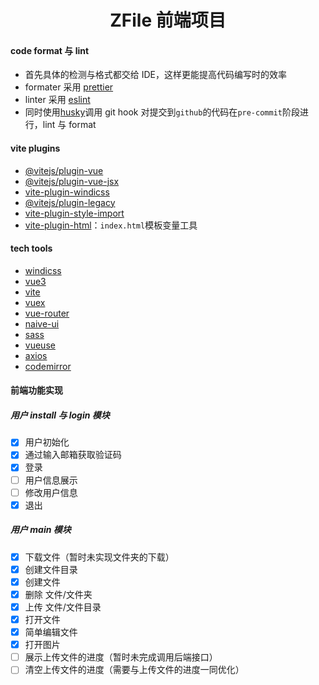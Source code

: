 <h1 align="center">
    ZFile 前端项目
</h1>

#### code format 与 lint

- 首先具体的检测与格式都交给 IDE，这样更能提高代码编写时的效率
- formater 采用 [prettier](https://prettier.io/)
- linter 采用 [eslint](https://eslint.org/)
- 同时使用[husky](https://github.com/typicode/husky)调用 git hook 对提交到`github`的代码在`pre-commit`阶段进行，lint 与 format

#### vite plugins

- [@vitejs/plugin-vue](https://github.com/vitejs/vite/tree/main/packages/plugin-vue)
- [@vitejs/plugin-vue-jsx](https://github.com/vitejs/vite/tree/main/packages/plugin-vue-jsx)
- [vite-plugin-windicss](https://github.com/windicss/vite-plugin-windicss)
- [@vitejs/plugin-legacy](https://github.com/vitejs/vite/tree/main/packages/plugin-legacy)
- [vite-plugin-style-import](https://github.com/anncwb/vite-plugin-style-import/tree/main#readme)
- [vite-plugin-html](https://github.com/anncwb/vite-plugin-html/blob/main/src/injectHtml.ts)：`index.html`模板变量工具

#### tech tools

- [windicss](https://windicss.org/)
- [vue3](https://v3.cn.vuejs.org/)
- [vite](https://vitejs.dev/)
- [vuex](https://next.vuex.vuejs.org/)
- [vue-router](https://next.router.vuejs.org/)
- [naive-ui](https://github.com/TuSimple/naive-ui)
- [sass](https://sass-lang.com/)
- [vueuse](https://github.com/vueuse/vueuse)
- [axios](https://axios-http.com/zh/docs/intro)
- [codemirror](https://github.com/codemirror/CodeMirror)

#### 前端功能实现

##### 用户 install 与 login 模块

- [x] 用户初始化
- [x] 通过输入邮箱获取验证码
- [x] 登录
- [ ] 用户信息展示
- [ ] 修改用户信息
- [x] 退出

##### 用户 main 模块

- [x] 下载文件（暂时未实现文件夹的下载）
- [x] 创建文件目录
- [x] 创建文件
- [x] 删除 文件/文件夹
- [x] 上传 文件/文件目录
- [x] 打开文件
- [x] 简单编辑文件
- [x] 打开图片
- [ ] 展示上传文件的进度（暂时未完成调用后端接口）
- [ ] 清空上传文件的进度（需要与上传文件的进度一同优化）
